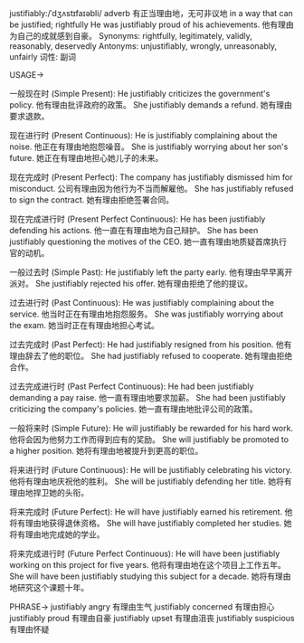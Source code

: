 justifiably:/ˈdʒʌstɪfaɪəbli/
adverb
有正当理由地，无可非议地
in a way that can be justified; rightfully
He was justifiably proud of his achievements. 他有理由为自己的成就感到自豪。
Synonyms: rightfully, legitimately, validly, reasonably, deservedly
Antonyms: unjustifiably, wrongly, unreasonably, unfairly
词性: 副词


USAGE->

一般现在时 (Simple Present):
He justifiably criticizes the government's policy. 他有理由批评政府的政策。
She justifiably demands a refund. 她有理由要求退款。

现在进行时 (Present Continuous):
He is justifiably complaining about the noise. 他正在有理由地抱怨噪音。
She is justifiably worrying about her son's future. 她正在有理由地担心她儿子的未来。

现在完成时 (Present Perfect):
The company has justifiably dismissed him for misconduct. 公司有理由因为他行为不当而解雇他。
She has justifiably refused to sign the contract. 她有理由拒绝签署合同。

现在完成进行时 (Present Perfect Continuous):
He has been justifiably defending his actions. 他一直在有理由地为自己辩护。
She has been justifiably questioning the motives of the CEO. 她一直有理由地质疑首席执行官的动机。

一般过去时 (Simple Past):
He justifiably left the party early. 他有理由早早离开派对。
She justifiably rejected his offer. 她有理由拒绝了他的提议。

过去进行时 (Past Continuous):
He was justifiably complaining about the service. 他当时正在有理由地抱怨服务。
She was justifiably worrying about the exam. 她当时正在有理由地担心考试。

过去完成时 (Past Perfect):
He had justifiably resigned from his position. 他有理由辞去了他的职位。
She had justifiably refused to cooperate. 她有理由拒绝合作。

过去完成进行时 (Past Perfect Continuous):
He had been justifiably demanding a pay raise. 他一直有理由地要求加薪。
She had been justifiably criticizing the company's policies. 她一直有理由地批评公司的政策。

一般将来时 (Simple Future):
He will justifiably be rewarded for his hard work. 他将会因为他努力工作而得到应有的奖励。
She will justifiably be promoted to a higher position. 她将有理由地被提升到更高的职位。

将来进行时 (Future Continuous):
He will be justifiably celebrating his victory. 他将有理由地庆祝他的胜利。
She will be justifiably defending her title. 她将有理由地捍卫她的头衔。

将来完成时 (Future Perfect):
He will have justifiably earned his retirement. 他将有理由地获得退休资格。
She will have justifiably completed her studies. 她将有理由地完成她的学业。

将来完成进行时 (Future Perfect Continuous):
He will have been justifiably working on this project for five years. 他将有理由地在这个项目上工作五年。
She will have been justifiably studying this subject for a decade. 她将有理由地研究这个课题十年。


PHRASE->
justifiably angry  有理由生气
justifiably concerned  有理由担心
justifiably proud  有理由自豪
justifiably upset  有理由沮丧
justifiably suspicious  有理由怀疑
